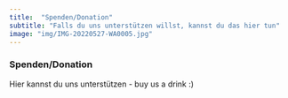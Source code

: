 ```yaml
---
title:  "Spenden/Donation"
subtitle: "Falls du uns unterstützen willst, kannst du das hier tun"
image: "img/IMG-20220527-WA0005.jpg"
---
```


### Spenden/Donation
Hier kannst du uns unterstützen - buy us a drink :)

